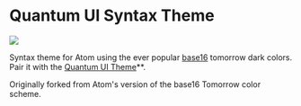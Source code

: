 # Quantum UI Syntax Theme

<img src="https://photos-2.dropbox.com/t/0/AABLZsIfP2JOiIF5Pw2rokNg7kGxs4Wo9n8oUX2WPuTQKw/12/27056280/png/1024x768/3/1410728400/0/2/Screenshot%202014-09-14%2015.53.21.png/4zPODoFmm7UcOE_MDJNLjLkDsom8rPs5kmnWy0I0WcY" />

Syntax theme for Atom using the ever popular [base16][base16] tomorrow dark colors. Pair it with the [Quantum UI Theme](https://github.com/mbullington/quantum-ui)**.

Originally forked from Atom's version of the base16 Tomorrow color scheme.

[base16]: https://github.com/chriskempson/base16
